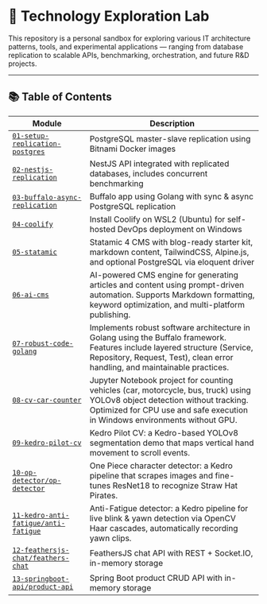# 🧪 Technology Exploration Lab

This repository is a personal sandbox for exploring various IT architecture patterns, tools, and experimental applications — ranging from database replication to scalable APIs, benchmarking, orchestration, and future R&D projects.

---

## 📚 Table of Contents

| Module | Description |
|--------|-------------|
| [`01-setup-replication-postgres`](./01-setup-replication-postgres) | PostgreSQL master-slave replication using Bitnami Docker images |
| [`02-nestjs-replication`](./02-nestjs-replication) | NestJS API integrated with replicated databases, includes concurrent benchmarking |
| [`03-buffalo-async-replication`](./03-buffalo-async-replication) | Buffalo app using Golang with sync & async PostgreSQL replication |
| [`04-coolify`](./04-coolify) | Install Coolify on WSL2 (Ubuntu) for self-hosted DevOps deployment on Windows |
| [`05-statamic`](./05-statamic/my-cms) | Statamic 4 CMS with blog-ready starter kit, markdown content, TailwindCSS, Alpine.js, and optional PostgreSQL via eloquent driver |
| [`06-ai-cms`](.06-ai-cms) | AI-powered CMS engine for generating articles and content using prompt-driven automation. Supports Markdown formatting, keyword optimization, and multi-platform publishing. |
| [`07-robust-code-golang`](.07-robust-code-golang/robust_code) | Implements robust software architecture in Golang using the Buffalo framework. Features include layered structure (Service, Repository, Request, Test), clean error handling, and maintainable practices. |
| [`08-cv-car-counter`](./08-cv-car-counter) | Jupyter Notebook project for counting vehicles (car, motorcycle, bus, truck) using YOLOv8 object detection without tracking. Optimized for CPU use and safe execution in Windows environments without GPU. |
| [`09-kedro-pilot-cv`](./09-kedro-pilot-cv/kedro-pilot-cv)                | Kedro Pilot CV: a Kedro-based YOLOv8 segmentation demo that maps vertical hand movement to scroll events. |
| [`10-op-detector/op-detector`](./10-op-detector/op-detector)    | One Piece character detector: a Kedro pipeline that scrapes images and fine-tunes ResNet18 to recognize Straw Hat Pirates.       |
| [`11-kedro-anti-fatigue/anti-fatigue`](./11-kedro-anti-fatigue/anti-fatigue) | Anti-Fatigue detector: a Kedro pipeline for live blink & yawn detection via OpenCV Haar cascades, automatically recording yawn clips. |
| [`12-feathersjs-chat/feathers-chat`](./12-feathersjs-chat/feathers-chat) | FeathersJS chat API with REST + Socket.IO, in-memory storage |
| [`13-springboot-api/product-api`](./13-springboot-api/product-api) | Spring Boot product CRUD API with in-memory storage |